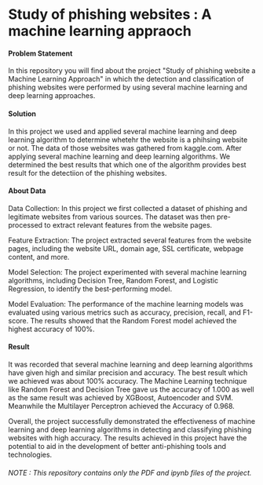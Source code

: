 # Study of phishing websites : A machine learning appraoch

#### Problem Statement
In this repository you will find about the project "Study of phishing website a Machine Learning Approach" in which the detection and classification of phishing websites were performed by using several machine learning and deep learning approaches.

#### Solution
In this project we used and applied several machine learning and deep learning algorithm to determine whetehr the website is a phihsing website or not. The data of those websites was gathered from kaggle.com. After applying several machine learning and deep learning algorithms. We determined the best results that which one of the algorithm provides best result for the detectiion of the phishing websites.

#### About Data
Data Collection: In this project we first collected a dataset of phishing and legitimate websites from various sources. The dataset was then pre-processed to extract relevant features from the website pages.

Feature Extraction: The project extracted several features from the website pages, including the website URL, domain age, SSL certificate, webpage content, and more.

Model Selection: The project experimented with several machine learning algorithms, including Decision Tree, Random Forest, and Logistic Regression, to identify the best-performing model.

Model Evaluation: The performance of the machine learning models was evaluated using various metrics such as accuracy, precision, recall, and F1-score. The results showed that the Random Forest model achieved the highest accuracy of 100%.

#### Result 
It was recorded that several machine learning and deep learning algorithms have given high and similar precision and accuracy. The best result which we achieved was about 100% accuracy. The Machine Learning technique like Random Forest and Decision Tree gave us the accuracy of 1.000 as well as the same result was achieved by XGBoost, Autoencoder and SVM. Meanwhile the Multilayer Perceptron achieved the Accuracy of 0.968.

Overall, the project successfully demonstrated the effectiveness of machine learning and deep learning algorithms in detecting and classifying phishing websites with high accuracy. The results achieved in this project have the potential to aid in the development of better anti-phishing tools and technologies.

###### NOTE : This repository contains only the PDF and ipynb files of the project.
